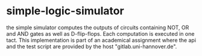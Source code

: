 # simple-logic-simulator
the simple simulator computes the outputs of circuits containing NOT, OR and AND gates as well as D-flip-flops. Each computation is executed in one tact.  This implementation is part of an academical assignment where the api and the test script are provided by the host "gitlab.uni-hannover.de".
